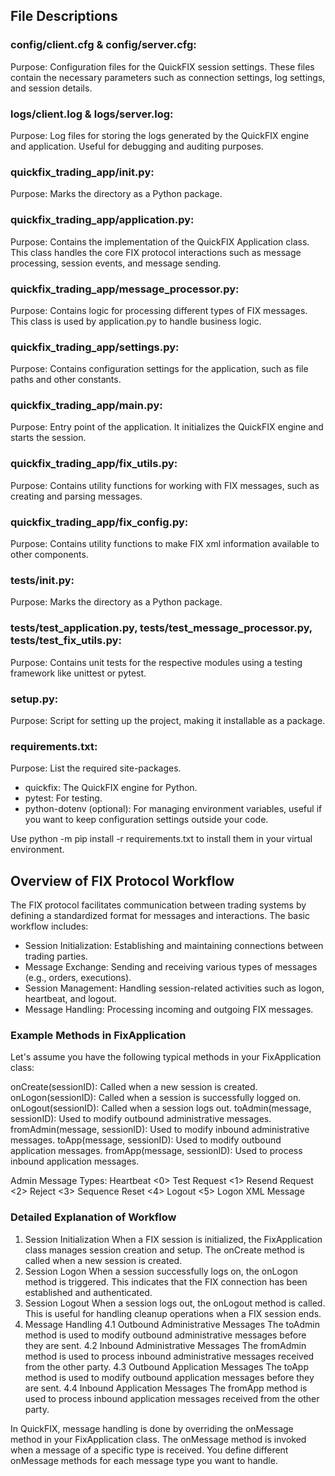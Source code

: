## File Descriptions
### config/client.cfg & config/server.cfg:

Purpose: Configuration files for the QuickFIX session settings. These files contain the necessary parameters such as connection settings, log settings, and session details.

### logs/client.log & logs/server.log:

Purpose: Log files for storing the logs generated by the QuickFIX engine and application. Useful for debugging and auditing purposes.

### quickfix_trading_app/__init__.py:

Purpose: Marks the directory as a Python package.

### quickfix_trading_app/application.py:

Purpose: Contains the implementation of the QuickFIX Application class. This class handles the core FIX protocol interactions such as message processing, session events, and message sending.

### quickfix_trading_app/message_processor.py:

Purpose: Contains logic for processing different types of FIX messages. This class is used by application.py to handle business logic.

### quickfix_trading_app/settings.py:

Purpose: Contains configuration settings for the application, such as file paths and other constants.

### quickfix_trading_app/main.py:

Purpose: Entry point of the application. It initializes the QuickFIX engine and starts the session.

### quickfix_trading_app/fix_utils.py:

Purpose: Contains utility functions for working with FIX messages, such as creating and parsing messages.

### quickfix_trading_app/fix_config.py:

Purpose: Contains utility functions to make FIX xml information available to other components.

### tests/__init__.py:

Purpose: Marks the directory as a Python package.

### tests/test_application.py, tests/test_message_processor.py, tests/test_fix_utils.py:

Purpose: Contains unit tests for the respective modules using a testing framework like unittest or pytest.

### setup.py:

Purpose: Script for setting up the project, making it installable as a package.

### requirements.txt:

Purpose: List the required site-packages.
- quickfix: The QuickFIX engine for Python.
- pytest: For testing.
- python-dotenv (optional): For managing environment variables, useful if you want to keep configuration settings outside your code.

Use python -m pip install -r requirements.txt to install them in your virtual environment.


## Overview of FIX Protocol Workflow
The FIX protocol facilitates communication between trading systems by defining a standardized format for messages and interactions. The basic workflow includes:
- Session Initialization: Establishing and maintaining connections between trading parties.
- Message Exchange: Sending and receiving various types of messages (e.g., orders, executions).
- Session Management: Handling session-related activities such as logon, heartbeat, and logout.
- Message Handling: Processing incoming and outgoing FIX messages.

### Example Methods in FixApplication
Let's assume you have the following typical methods in your FixApplication class:

onCreate(sessionID): Called when a new session is created.
onLogon(sessionID): Called when a session is successfully logged on.
onLogout(sessionID): Called when a session logs out.
toAdmin(message, sessionID): Used to modify outbound administrative messages.
fromAdmin(message, sessionID): Used to modify inbound administrative messages.
toApp(message, sessionID): Used to modify outbound application messages.
fromApp(message, sessionID): Used to process inbound application messages.

Admin Message Types:
   Heartbeat <0>
   Test Request <1>
   Resend Request <2>
   Reject <3>
   Sequence Reset <4>
   Logout <5>
   Logon <A>
   XML Message <n>

### Detailed Explanation of Workflow
1. Session Initialization
When a FIX session is initialized, the FixApplication class manages session creation and setup. The onCreate method is called when a new session is created.
2. Session Logon
When a session successfully logs on, the onLogon method is triggered. This indicates that the FIX connection has been established and authenticated.
3. Session Logout
When a session logs out, the onLogout method is called. This is useful for handling cleanup operations when a FIX session ends.
4. Message Handling
4.1 Outbound Administrative Messages
The toAdmin method is used to modify outbound administrative messages before they are sent.
4.2 Inbound Administrative Messages
The fromAdmin method is used to process inbound administrative messages received from the other party.
4.3 Outbound Application Messages
The toApp method is used to modify outbound application messages before they are sent.
4.4 Inbound Application Messages
The fromApp method is used to process inbound application messages received from the other party.

In QuickFIX, message handling is done by overriding the onMessage method in your FixApplication class. The onMessage method is invoked when a message of a specific type is received. You define different onMessage methods for each message type you want to handle.